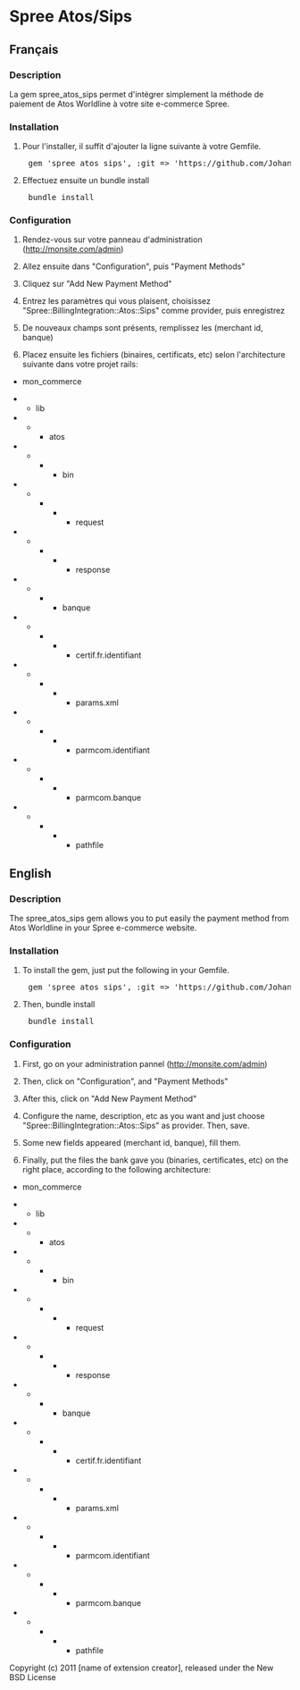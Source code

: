 # Spree Atos/Sips

## Français

### Description
La gem spree_atos_sips permet d'intégrer simplement la méthode de paiement de Atos Worldline à votre site e-commerce Spree.


### Installation

1. Pour l'installer, il suffit d'ajouter la ligne suivante à votre Gemfile.

<pre>
    gem 'spree_atos_sips', :git => 'https://github.com/Johann-dotgee/spree_atos_sips.git'
</pre>

2. Effectuez ensuite un bundle install

<pre>
	bundle install
</pre>

### Configuration

1. Rendez-vous sur votre panneau d'administration (http://monsite.com/admin)

2. Allez ensuite dans "Configuration", puis "Payment Methods"

3. Cliquez sur "Add New Payment Method"

4. Entrez les paramètres qui vous plaisent, choisissez "Spree::BillingIntegration::Atos::Sips" comme provider, puis enregistrez

5. De nouveaux champs sont présents, remplissez les (merchant id, banque)

6. Placez ensuite les fichiers (binaires, certificats, etc) selon l'architecture suivante dans votre projet rails:


* mon_commerce

* * lib

* * * atos
 
* * * * bin

* * * * * request

* * * * * response

* * * * banque

* * * * * certif.fr.identifiant

* * * * * params.xml

* * * * * parmcom.identifiant

* * * * * parmcom.banque

* * * * * pathfile



## English

### Description
The spree_atos_sips gem allows you to put easily the payment method from Atos Worldline in your Spree e-commerce website.


### Installation

1. To install the gem, just put the following in your Gemfile.

<pre>
    gem 'spree_atos_sips', :git => 'https://github.com/Johann-dotgee/spree_atos_sips.git'
</pre>

2. Then, bundle install

<pre>
	bundle install
</pre>

### Configuration

1. First, go on your administration pannel (http://monsite.com/admin)

2. Then, click on "Configuration", and "Payment Methods"

3. After this, click on "Add New Payment Method"

4. Configure the name, description, etc as you want and just choose "Spree::BillingIntegration::Atos::Sips" as provider. Then, save.

5. Some new fields appeared (merchant id, banque), fill them.

6. Finally, put the files the bank gave you (binaries, certificates, etc) on the right place, according to the following architecture:


* mon_commerce

* * lib

* * * atos
 
* * * * bin

* * * * * request

* * * * * response

* * * * banque

* * * * * certif.fr.identifiant

* * * * * params.xml

* * * * * parmcom.identifiant

* * * * * parmcom.banque

* * * * * pathfile



Copyright (c) 2011 [name of extension creator], released under the New BSD License
